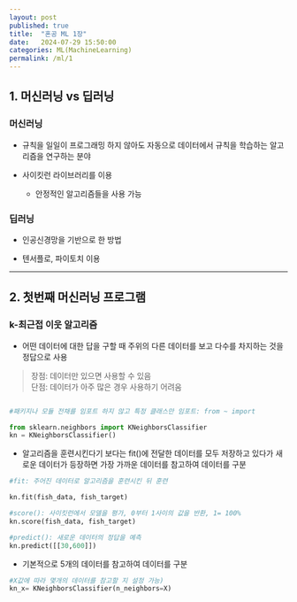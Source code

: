 ```yaml
---
layout: post
published: true
title:  "혼공 ML 1장"
date:   2024-07-29 15:50:00
categories: ML(MachineLearning)
permalink: /ml/1
---
```



## 1. 머신러닝 vs 딥러닝

 ### 머신러닝
 
 - 규칙을 일일이 프로그래밍 하지 않아도 자동으로 데이터에서 규칙을 학습하는 알고리즘을 연구하는 분야
 
 - 사이킷런 라이브러리를 이용
   
   - 안정적인 알고리즘들을 사용 가능


 ### 딥러닝

 - 인공신경망을 기반으로 한 방법

 - 텐서플로, 파이토치 이용
 

 ---

## 2. 첫번째 머신러닝 프로그램

### k-최근접 이웃 알고리즘

- 어떤 데이터에 대한 답을 구할 때 주위의 다른 데이터를 보고 다수를 차지하는 것을 정답으로 사용

> 장점: 데이터만 있으면 사용할 수 있음   
> 단점: 데이터가 아주 많은 경우 사용하기 어려움


```python

#패키지나 모듈 전채를 임포트 하지 않고 특정 클래스만 임포트: from ~ import

from sklearn.neighbors import KNeighborsClassifier
kn = KNeighborsClassifier()

```
- 알고리즘을 훈련시킨다기 보다는 fit()에 전달한 데이터를 모두 저장하고 있다가 새로운 데이터가 등장하면 가장 가까운 데이터를 참고하여 데이터를 구분

```python
#fit: 주어진 데이터로 알고리즘을 훈련시킨 뒤 훈련

kn.fit(fish_data, fish_target)

#score(): 사이킷런에서 모델을 평가, 0부터 1사이의 값을 반환, 1= 100%
kn.score(fish_data, fish_target)

#predict(): 새로운 데이터의 정답을 예측
kn.predict([[30,600]])
```
- 기본적으로 5개의 데이터를 참고하여 데이터를 구분

```python
#X값에 따라 몇개의 데이터를 참고할 지 설정 가능)
kn_x= KNeighborsClassifier(n_neighbors=X)
```





 